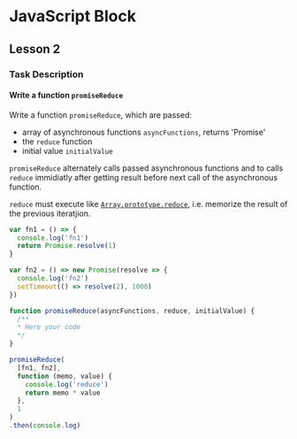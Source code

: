 # JavaScript Block

## Lesson 2

### Task Description

#### Write a function ```promiseReduce```

Write a function ```promiseReduce```, which are passed:

- array of asynchronous functions ```asyncFunctions```, returns 'Promise'
- the ```reduce``` function
- initial value ```initialValue```

```promiseReduce``` alternately calls passed asynchronous functions and to calls ```reduce``` immidiatly after getting result before next call of the asynchronous function.

```reduce``` must execute like [`Array.prototype.reduce`](https://developer.mozilla.org/en-US/docs/Web/JavaScript/Reference/Global_Objects/Array/Reduce), i.e. memorize the result of the previous iteratjion.

```javascript
var fn1 = () => {
  console.log('fn1')
  return Promise.resolve(1)
}

var fn2 = () => new Promise(resolve => {
  console.log('fn2')
  setTimeout(() => resolve(2), 1000)
})

function promiseReduce(asyncFunctions, reduce, initialValue) { 
  /**
  * Here your code
  */
}

promiseReduce(
  [fn1, fn2],
  function (memo, value) {
    console.log('reduce')
    return memo * value
  },
  1
)
.then(console.log)
```